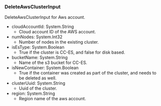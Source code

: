 ### DeleteAwsClusterInput
DeleteAwsClusterInput for Aws account.

- cloudAccountId: System.String
  - Cloud account ID of the AWS account.
- numNodes: System.Int32
  - Number of nodes in the existing cluster.
- isEsType: System.Boolean
  - True if the cluster is CC-ES, and false for disk based.
- bucketName: System.String
  - Name of the s3 bucket for CC-ES.
- isNewContainer: System.Boolean
  - True if the container was created as part of the cluster, and needs to be deleted as well.
- clusterUuid: System.String
  - Uuid of the cluster.
- region: System.String
  - Region name of the aws account.

